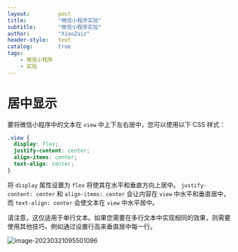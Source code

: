 ```yaml
---
layout:			post
title:			"微信小程序实验"
subtitle: 		"微信小程序实验"
author:			"XiaoZaiz"
header-style: 	text
catalog:      	true
tags:
    - 微信小程序
    - 实验
---
```


# 居中显示

要将微信小程序中的文本在 `view` 中上下左右居中，您可以使用以下 CSS 样式：

```css
.view {
  display: flex;
  justify-content: center;
  align-items: center;
  text-align: center;
}
```

将 `display` 属性设置为 `flex` 将使其在水平和垂直方向上居中。 `justify-content: center` 和 `align-items: center` 会让内容在 `view` 中水平和垂直居中，而 `text-align: center` 会使文本在 `view` 中水平居中。

请注意，这仅适用于单行文本。如果您需要在多行文本中实现相同的效果，则需要使用其他技巧，例如通过设置行高来垂直居中每一行。

![image-20230321095501096](C:\Users\28409\Desktop\misxzaiz.github.io\img\md\2023-03-20-微信小程序实验\text居中.png)
